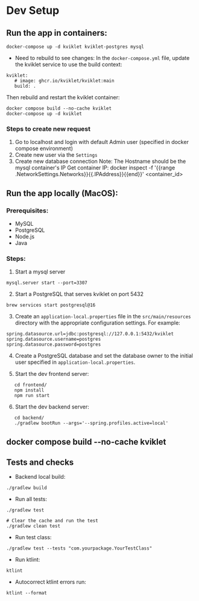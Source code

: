 # Dev Setup

## Run the app in containers:

```
docker-compose up -d kviklet kviklet-postgres mysql
```

- Need to rebuild to see changes:
  In the `docker-compose.yml` file, update the kviklet service to use the build context:

```
kviklet:
   # image: ghcr.io/kviklet/kviklet:main
   build: .
```

Then rebuild and restart the kviklet container:

```
docker compose build --no-cache kviklet
docker-compose up -d kviklet
```

### Steps to create new request

1. Go to localhost and login with default Admin user (specified in docker compose environment)
2. Create new user via the `Settings`
3. Create new database connection
   Note: The Hostname should be the mysql container's IP
   Get container IP: docker inspect -f '{{range .NetworkSettings.Networks}}{{.IPAddress}}{{end}}' <container_id>

## Run the app locally (MacOS):

### Prerequisites:

- MySQL
- PostgreSQL
- Node.js
- Java

### Steps:

1. Start a mysql server

```
mysql.server start --port=3307
```

2. Start a PostgreSQL that serves kviklet on port 5432

```
brew services start postgresql@16
```

3. Create an `application-local.properties` file in the `src/main/resources` directory with the appropriate configuration settings. For example:

```
spring.datasource.url=jdbc:postgresql://127.0.0.1:5432/kviklet
spring.datasource.username=postgres
spring.datasource.password=postgres
```

4. Create a PostgreSQL database and set the database owner to the initial user specified in `application-local.properties`.

5. Start the dev frontend server:

```
   cd frontend/
   npm install
   npm run start
```

6. Start the dev backend server:

```
   cd backend/
   ./gradlew bootRun --args='--spring.profiles.active=local'
```

## docker compose build --no-cache kviklet

## Tests and checks

- Backend local build:

```
./gradlew build
```

- Run all tests:

```
./gradlew test

# Clear the cache and run the test
./gradlew clean test
```

- Run test class:

```
./gradlew test --tests "com.yourpackage.YourTestClass"
```

- Run ktlint:

```
ktlint
```

- Autocorrect ktlint errors run:

```
ktlint --format
```
